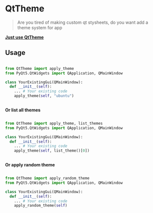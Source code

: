 # QtTheme
> Are you tired of making custom qt stysheets, do you want add a theme system for app

[**Just use QtTheme**](https://github.com/Advik-B/QtTheme#usage)

## Usage

```py

from QtTheme import apply_theme
from PyQt5.QtWidgets import QApplication, QMainWindow

class YourExistingGui(QMainWindow):
  def __init__(self):
    ... # Your existing code
    apply_theme(self, "ubuntu")
 

```

**Or list all themes**
```py

from QtTheme import apply_theme, list_themes
from PyQt5.QtWidgets import QApplication, QMainWindow

class YourExistingGui(QMainWindow):
  def __init__(self):
    ... # Your existing code
    apply_theme(self, list_theme()[0])
 

```

**Or apply random theme**

```py

from QtTheme import apply_random_theme
from PyQt5.QtWidgets import QApplication, QMainWindow

class YourExistingGui(QMainWindow):
  def __init__(self):
    ... # Your existing code
    apply_random_theme(self)
 

```

